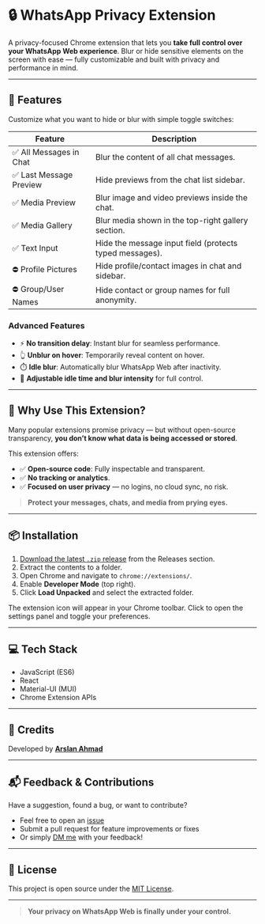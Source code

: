 # 🔒 WhatsApp Privacy Extension

A privacy-focused Chrome extension that lets you **take full control over your WhatsApp Web experience**. Blur or hide sensitive elements on the screen with ease — fully customizable and built with privacy and performance in mind.

---

## 🧩 Features

Customize what you want to hide or blur with simple toggle switches:

| Feature                  | Description                                                |
|-------------------------|------------------------------------------------------------|
| ✅ All Messages in Chat  | Blur the content of all chat messages.                     |
| ✅ Last Message Preview  | Hide previews from the chat list sidebar.                  |
| ✅ Media Preview         | Blur image and video previews inside the chat.             |
| ✅ Media Gallery         | Blur media shown in the top-right gallery section.         |
| ✅ Text Input            | Hide the message input field (protects typed messages).    |
| ⛔ Profile Pictures      | Hide profile/contact images in chat and sidebar.           |
| ⛔ Group/User Names      | Hide contact or group names for full anonymity.            |

### Advanced Features

- ⚡ **No transition delay**: Instant blur for seamless performance.
- 👆 **Unblur on hover**: Temporarily reveal content on hover.
- ⏱️ **Idle blur**: Automatically blur WhatsApp Web after inactivity.
- 🔧 **Adjustable idle time and blur intensity** for full control.

---

## 🔐 Why Use This Extension?

Many popular extensions promise privacy — but without open-source transparency, **you don’t know what data is being accessed or stored**.

This extension offers:
- ✅ **Open-source code**: Fully inspectable and transparent.
- ✅ **No tracking or analytics**.
- ✅ **Focused on user privacy** — no logins, no cloud sync, no risk.

> **Protect your messages, chats, and media from prying eyes.**

---

## 📦 Installation

1. [Download the latest `.zip` release](#) from the Releases section.
2. Extract the contents to a folder.
3. Open Chrome and navigate to `chrome://extensions/`.
4. Enable **Developer Mode** (top right).
5. Click **Load Unpacked** and select the extracted folder.

The extension icon will appear in your Chrome toolbar. Click to open the settings panel and toggle your preferences.

---

## 💻 Tech Stack

- JavaScript (ES6)
- React
- Material-UI (MUI)
- Chrome Extension APIs

---

## 🙌 Credits

Developed by [**Arslan Ahmad**](https://github.com/Arslan-Ahmad-12)  


---

## 📬 Feedback & Contributions

Have a suggestion, found a bug, or want to contribute?

- Feel free to open an [issue](https://github.com/Arslan-Ahmad-12/Whatsapp-Privacy-Extension)
- Submit a pull request for feature improvements or fixes
- Or simply [DM me](https://www.linkedin.com/in/arslan-ahmad08/) with your feedback!

---

## 📝 License

This project is open source under the [MIT License](LICENSE).

---

> **Your privacy on WhatsApp Web is finally under your control.**

